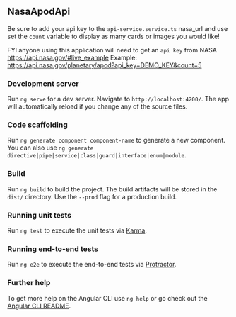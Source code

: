 ## NasaApodApi

Be sure to add your api key to the `api-service.service.ts` nasa_url and use set the `count` variable 
to display as many cards or images you would like!

FYI anyone using this application will need to get an `api key` from NASA https://api.nasa.gov/#live_example
Example: https://api.nasa.gov/planetary/apod?api_key=DEMO_KEY&count=5

### Development server

Run `ng serve` for a dev server. Navigate to `http://localhost:4200/`. The app will automatically reload if you change any of the source files.

### Code scaffolding

Run `ng generate component component-name` to generate a new component. You can also use `ng generate directive|pipe|service|class|guard|interface|enum|module`.

### Build

Run `ng build` to build the project. The build artifacts will be stored in the `dist/` directory. Use the `--prod` flag for a production build.

### Running unit tests

Run `ng test` to execute the unit tests via [Karma](https://karma-runner.github.io).

### Running end-to-end tests

Run `ng e2e` to execute the end-to-end tests via [Protractor](http://www.protractortest.org/).

### Further help

To get more help on the Angular CLI use `ng help` or go check out the [Angular CLI README](https://github.com/angular/angular-cli/blob/master/README.md).
